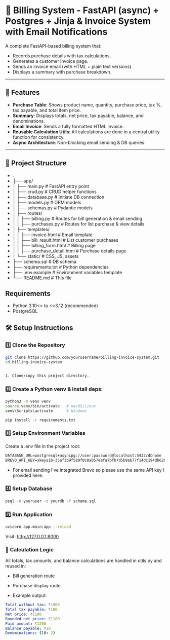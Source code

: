 # 🧾 Billing System - FastAPI (async) + Postgres + Jinja & Invoice System with Email Notifications

A complete FastAPI-based billing system that:
- Records purchase details with tax calculations.
- Generates a customer invoice page.
- Sends an invoice email (with HTML + plain text versions).
- Displays a summary with purchase breakdown.

---

## 🚀 Features
- **Purchase Table**: Shows product name, quantity, purchase price, tax %, tax payable, and total item price.
- **Summary**: Displays totals, net price, tax payable, balance, and denominations.
- **Email Invoice**: Sends a fully formatted HTML invoice.
- **Reusable Calculation Utils**: All calculations are done in a central utility function for consistency.
- **Async Architecture**: Non-blocking email sending & DB queries.

---

## 📂 Project Structure

- .
- ├── app/
- │ ├── main.py # FastAPI entry point
- │ ├── crud.py # CRUD helper functions
- │ ├── database.py # Initiate DB connection
- │ ├── models.py # ORM models
- │ ├── schemas.py # Pydantic models
- │ ├── routes/
- │ │ ├── billing.py # Routes for bill generation & email sending
- │ │ ├── purchases.py # Routes for list purchase & view details
- │ ├── templates/
- │ │ ├── invoice.html # Email template
- │ │ ├── bill_result.html # List customer purchases
- │ │ ├── billing_form.html # Billing page
- │ │ ├── purchase_detail.html # Purchase details page
- │ └── static/ # CSS, JS, assets
- ├── schema.sql # DB schema
- ├── requirements.txt # Python dependencies
- ├── .env.example # Environment variables template
- └── README.md # This file

## Requirements
- Python 3.10<= to <=3.12  (recommended)
- PostgreSQL

## 🛠️ Setup Instructions

### 1️⃣ Clone the Repository

```bash
git clone https://github.com/yourusername/billing-invoice-system.git
cd billing-invoice-system


1. Clone/copy this project directory.

```

### 2️⃣ Create a Python venv & install deps:

```bash
python3 -m venv venv
source venv/bin/activate   # macOS/Linux
venv\Scripts\activate      # Windows

pip install -r requirements.txt
```
### 3️⃣ Setup Environment Variables
Create a .env file in the project root:
```dtd
DATABASE_URL=postgresql+asyncpg://user:password@localhost:5432/dbname
BREVO_API_KEY=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
```

- For email sending I've integrated Brevo so please use the same API key I provided here.

### 4️⃣ Setup Database

```bash
psql -U youruser -d yourdb -f schema.sql
```

### 5️⃣ Run Application

```bash
uvicorn app.main:app --reload
```
Visit: http://127.0.0.1:8000

### 🧮 Calculation Logic

All totals, tax amounts, and balance calculations are handled in utils.py and reused in:
- Bill generation route 
- Purchase display route

- Example output:
```yaml
Total without tax: ₹1000
Total tax payable: ₹180
Net price: ₹1180
Rounded net price: ₹1180
Paid amount: ₹1200
Balance payable: ₹20
Denominations: {10: 2}
```
